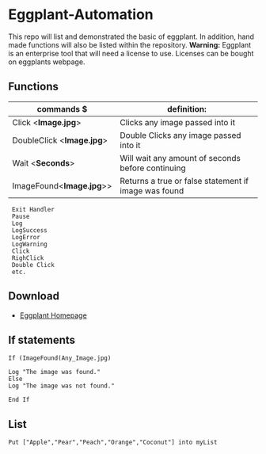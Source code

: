 # Eggplant-Automation
This repo will list and demonstrated the basic of eggplant. In addition, hand made functions will also be listed within the repository. **Warning:** Eggplant is an enterprise tool that will need a license to use. Licenses can be bought on eggplants webpage.

## Functions

|                commands  $                   |                           definition:                              |
|----------------------------------------------|--------------------------------------------------------------------|
|  Click <**Image.jpg**>                       |  Clicks any image passed into it                                   |
|  DoubleClick <**Image.jpg**>                 |  Double Clicks any image passed into it                            |
|  Wait <**Seconds**>                          |  Will wait any amount of seconds before continuing                 |
|  ImageFound<**Image.jpg**>>                  |  Returns a true or false statement if image was found              |
```
 Exit Handler
 Pause
 Log
 LogSuccess
 LogError
 LogWarning
 Click 
 RighClick
 Double Click 
 etc.
```
## Download 
 - [Eggplant Homepage](https://www.eggplantsoftware.com/eggplant-functional-downloads)

## If statements
```
If (ImageFound(Any_Image.jpg)

Log "The image was found."
Else
Log "The image was not found."
 
End If
```

## List
```
Put ["Apple","Pear","Peach","Orange","Coconut"] into myList
```


               
